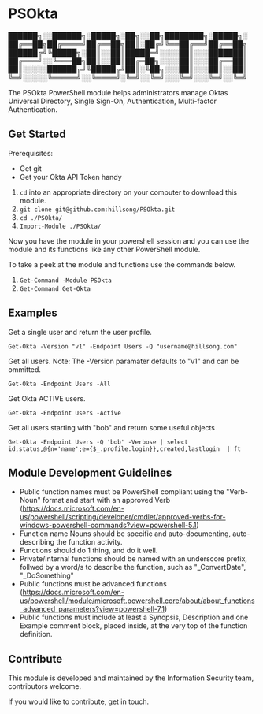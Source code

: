# PSOkta

██████╗░░██████╗░█████╗░██╗░░██╗████████╗░█████╗░
██╔══██╗██╔════╝██╔══██╗██║░██╔╝╚══██╔══╝██╔══██╗
██████╔╝╚█████╗░██║░░██║█████═╝░░░░██║░░░███████║
██╔═══╝░░╚═══██╗██║░░██║██╔═██╗░░░░██║░░░██╔══██║
██║░░░░░██████╔╝╚█████╔╝██║░╚██╗░░░██║░░░██║░░██║
╚═╝░░░░░╚═════╝░░╚════╝░╚═╝░░╚═╝░░░╚═╝░░░╚═╝░░╚═╝

The PSOkta PowerShell module helps administrators manage Oktas Universal Directory, Single Sign-On, Authentication, Multi-factor Authentication.
## Get Started

Prerequisites: 
* Get git
* Get your Okta API Token handy

1. `cd` into an appropriate directory on your computer to download this module.
2. `git clone git@github.com:hillsong/PSOkta.git`
3. `cd ./PSOkta/`
4. `Import-Module ./PSOkta/`

Now you have the module in your powershell session and you can use the module and its functions like any other PowerShell module.

To take a peek at the module and functions use the commands below.
1. `Get-Command -Module PSOkta`
1. `Get-Command Get-Okta`

## Examples

Get a single user and return the user profile.

`Get-Okta -Version "v1" -Endpoint Users -Q "username@hillsong.com"`

Get all users. Note: The -Version paramater defaults to "v1" and can be ommitted.

`Get-Okta -Endpoint Users -All`

Get Okta ACTIVE users. 

`Get-Okta -Endpoint Users -Active`

Get all users starting with "bob" and return some useful objects

`Get-Okta -Endpoint Users -Q 'bob' -Verbose | select id,status,@{n='name';e={$_.profile.login}},created,lastlogin  | ft`

## Module Development Guidelines
* Public function names must be PowerShell compliant using the "Verb-Noun" format and start with an approved Verb (https://docs.microsoft.com/en-us/powershell/scripting/developer/cmdlet/approved-verbs-for-windows-powershell-commands?view=powershell-5.1)
* Function name Nouns should be specific and auto-documenting, auto-describing the function activity.
* Functions should do 1 thing, and do it well.
* Private/Internal functions should be named with an underscore prefix, follwed by a word/s to describe the function, such as "_ConvertDate", "_DoSomething"
* Public functions must be advanced functions (https://docs.microsoft.com/en-us/powershell/module/microsoft.powershell.core/about/about_functions_advanced_parameters?view=powershell-7.1)
* Public functions must include at least a Synopsis, Description and one Example comment block, placed inside, at the very top of the function definition.

## Contribute
This module is developed and maintained by the Information Security team, contributors welcome.

If you would like to contribute, get in touch.

